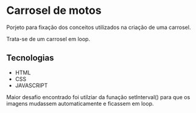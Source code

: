 # Carrosel de motos

Porjeto para fixação dos conceitos utilizados na criação de uma carrosel.

Trata-se de um carrosel em loop.

## Tecnologias

* HTML
* CSS
* JAVASCRIPT

Maior desafio encontrado foi utilziar da funação setInterval() para que os imagens mudassem automaticamente e ficassem em loop.

